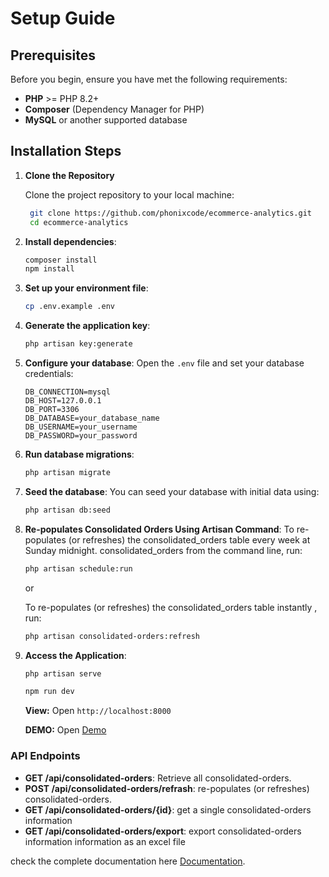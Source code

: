 # Setup Guide

## Prerequisites

Before you begin, ensure you have met the following requirements:

- **PHP** >= PHP 8.2+
- **Composer** (Dependency Manager for PHP)
- **MySQL** or another supported database

## Installation Steps

1. **Clone the Repository**

   Clone the project repository to your local machine:

   ```bash
    git clone https://github.com/phonixcode/ecommerce-analytics.git
    cd ecommerce-analytics
   ```

2. **Install dependencies**:
   ```bash
   composer install
   npm install
   ```

3. **Set up your environment file**:
   ```bash
   cp .env.example .env
   ```

4. **Generate the application key**:
   ```bash
   php artisan key:generate
   ```

5. **Configure your database**: 
   Open the `.env` file and set your database credentials:
   ```env
   DB_CONNECTION=mysql
   DB_HOST=127.0.0.1
   DB_PORT=3306
   DB_DATABASE=your_database_name
   DB_USERNAME=your_username
   DB_PASSWORD=your_password
   ```
6. **Run database migrations**:
   ```bash
   php artisan migrate
   ```

7. **Seed the database**: 
   You can seed your database with initial data using:
   ```bash
   php artisan db:seed
   ```

9. **Re-populates Consolidated Orders Using Artisan Command**:
    To re-populates (or refreshes) the consolidated_orders table every week at Sunday midnight. consolidated_orders from the command line, run:
    ```sh
    php artisan schedule:run
    ```
    or 

    To re-populates (or refreshes) the consolidated_orders table instantly , run:
    ```sh
    php artisan consolidated-orders:refresh
    ```

10. **Access the Application**:
    ```sh
    php artisan serve

    npm run dev 
    ```
    **View:** Open `http://localhost:8000`

    **DEMO:** Open [Demo](https://ecommerce-analytice.laravel.cloud/)

### API Endpoints
- **GET /api/consolidated-orders**: Retrieve all consolidated-orders.
- **POST /api/consolidated-orders/refrash**: re-populates (or refreshes) consolidated-orders.
- **GET /api/consolidated-orders/{id}**: get a single consolidated-orders information
- **GET /api/consolidated-orders/export**: export consolidated-orders information information as an excel file

check the complete documentation here [Documentation](https://documenter.getpostman.com/view/36429449/2sB2cPiQYG).
